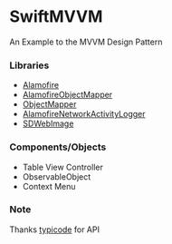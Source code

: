 # SwiftMVVM
An Example to the MVVM Design Pattern

### Libraries

- [Alamofire](https://github.com/Alamofire/Alamofire "Alamofire")
- [AlamofireObjectMapper](https://github.com/tristanhimmelman/AlamofireObjectMapper "AlamofireObjectMapper")
- [ObjectMapper](https://github.com/tristanhimmelman/ObjectMapper "ObjectMapper")
- [AlamofireNetworkActivityLogger](https://github.com/konkab/AlamofireNetworkActivityLogger "AlamofireNetworkActivityLogger")
- [SDWebImage](https://github.com/SDWebImage/SDWebImage "SDWebImage")

### Components/Objects

- Table View Controller
- ObservableObject
- Context Menu

### Note
Thanks [typicode](https://jsonplaceholder.typicode.com "typicode") for API


